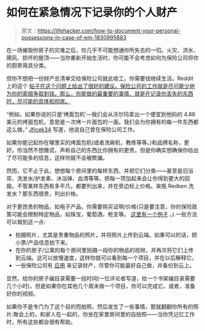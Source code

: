 # 如何在紧急情况下记录你的个人财产

> 原文：<https://lifehacker.com/how-to-document-your-personal-possessions-in-case-of-em-1830995883>

在一场摧毁你房子的灾难之后，你几乎不可能想通你所失去的一切。火灾、洪水、飓风、损坏的屋顶——当你重新开始生活时，你可能不会考虑如何为保险公司将你的厨房用具分类。



但你不想把一份财产总清单交给保险公司就此收工。你需要钱继续生活。Reddit 上的这个 [帖子在这个问题上给出了很好的建议。保险公司的工作就是尽可能少地为你的索赔争取到钱。那么，你能做的最重要的事情，就是在记录你丢失的东西时，尽可能的具体和彻底。](https://www.reddit.com/r/personalfinance/comments/a3zhsq/parents_house_burnt_down_now_what/ebaawnc/)

“例如，如果你说的只是‘烤面包机’—我们会从沃尔玛拿出一个便宜到他妈的 4.88 美元的烤面包机，意思是一次烤一片面包的一面。我们会为你拥有的每一件东西都这么做，” [Jficek34](https://www.reddit.com/r/personalfinance/comments/a3zhsq/parents_house_burnt_down_now_what/ebaawnc/) 写道，他说自己曾在保险公司工作。

如果你能记起你在哪里买的烤面包机(或者洗碗机，教练等等。)和品牌名称，更好。你当然不想撒谎，声称自己的东西比你拥有的更贵。但是你确实想确保你给出了尽可能多的信息，这样你就不会被欺骗。

然而，它不止于此。想想每个房间里的每样东西，并把它们分类——甚至是旧浴帘、洗发水/护发素、沐浴弹、血清等等。把每一项加起来会让你得到更大的回报。不管某样东西有多平凡，都要列出来，并在旁边标上价格。来瓶 Redken 洗发水？那东西很贵，列出价格。

对于更昂贵的物品，如电子产品，你需要购买证明/价格(只是要注意，你的保险政策可能会限制特定物品，如珠宝，葡萄酒，枪支等。 [这里有一个例子](https://www.allstate.com/tr/home-insurance/scheduled-personal-property.aspx) 。).一些方法可以做到这一点:

*   拍摄照片，尤其是贵重物品的照片，并将照片上传到云端。如果可以的话，把小票/产品信息拍下来。
*   在你的房子/公寓的每个房间里拍摄一段你的物品的视频，并再次将它们上传到云端。这可以放慢速度，这样你就可以看到每一个项目，并在以后解释它。
*   一些保险公司有 [应用](https://www.insuramatch.com/blog/2018/02/best-home-inventory-apps) 来记录财产，尽管你可能最好自己做，并备份到云上。

显然，给你的房子编目录需要一段时间(一位评论者写道，给一个书架编目录需要几个小时)，但是如果你在其他几个周末做一个项目，你可以完成它。或者，准备好你的视频。

如果你不是专门为了这个目的而拍照，然后发生了一些事情，那就翻翻你所有的照片:聚会上的，和家人在一起的，你坐在家里房间里的自拍照——当你凭记忆工作时，所有这些都会很有帮助。